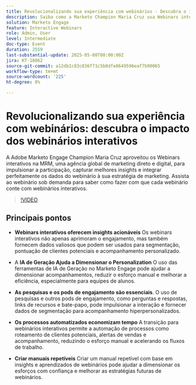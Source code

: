```yaml
---
title: Revolucionalizando sua experiência com webinários - Descubra o impacto dos webinários interativos
description: Saiba como a Marketo Champion Maria Cruz usa Webinars interativos para aumentar o engajamento, obter insights e aprimorar o marketing na MRM. Assista sob demanda agora!
solution: Marketo Engage
feature: Interactive Webinars
role: Admin, User
level: Intermediate
doc-type: Event
duration: 2559
last-substantial-update: 2025-05-08T00:00:00Z
jira: KT-18062
source-git-commit: a12db1c83c836f71c5b0dfe8649596eaf7b90065
workflow-type: tm+mt
source-wordcount: '225'
ht-degree: 0%

---
```



# Revolucionalizando sua experiência com webinários: descubra o impacto dos webinários interativos

A Adobe Marketo Engage Champion Maria Cruz aproveitou os Webinars interativos na MRM, uma agência global de marketing direto e digital, para impulsionar a participação, capturar melhores insights e integrar perfeitamente os dados do webinário à sua estratégia de marketing. Assista ao webinário sob demanda para saber como fazer com que cada webinário conte com webinários interativos.

>[!VIDEO](https://video.tv.adobe.com/v/3458099/?learn=on&enablevpops)

## Principais pontos

* **Webinars interativos oferecem insights acionáveis** Os webinars interativos não apenas aprimoram o engajamento, mas também fornecem dados valiosos que podem ser usados para segmentação, pontuação de clientes potenciais e acompanhamento personalizado.

* A **IA de Geração Ajuda a Dimensionar o Personalization** O uso das ferramentas de IA de Geração no Marketo Engage pode ajudar a dimensionar acompanhamentos, reduzir o esforço manual e melhorar a eficiência, especialmente para equipes de alunos.

* **As pesquisas e os pods de engajamento são essenciais**. O uso de pesquisas e outros pods de engajamento, como perguntas e respostas, links de recursos e bate-papo, pode impulsionar a interação e fornecer dados de segmentação para acompanhamento hiperpersonalizados.

* **Os processos automatizados economizam tempo** A transição para webinários interativos permite a automação de processos como roteamento de clientes potenciais, alertas de vendas e acompanhamento, reduzindo o esforço manual e acelerando os fluxos de trabalho.

* **Criar manuais repetíveis** Criar um manual repetível com base em insights e aprendizados de webinários pode ajudar a dimensionar os esforços com confiança e melhorar as estratégias futuras de webinários.
